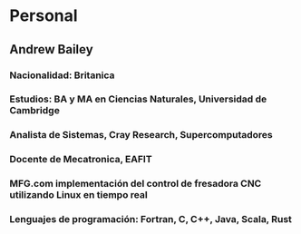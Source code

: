 # Personal

## Andrew Bailey

### Nacionalidad: Britanica

### Estudios: BA y MA en Ciencias Naturales, Universidad de Cambridge

### Analista de Sistemas, Cray Research, Supercomputadores

### Docente de Mecatronica, EAFIT

### MFG.com implementación del control de fresadora CNC utilizando Linux en tiempo real

### Lenguajes de programación: Fortran, C, C++, Java, Scala, Rust

